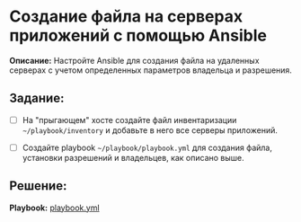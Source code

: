 # Создание файла на серверах приложений с помощью Ansible

**Описание:** Настройте Ansible для создания файла на удаленных серверах с учетом определенных параметров владельца и разрешения.

## Задание:

- [ ] На "прыгающем" хосте создайте файл инвентаризации `~/playbook/inventory` и добавьте в него все серверы приложений.
- [ ] Создайте playbook `~/playbook/playbook.yml` для создания файла, установки разрешений и владельцев, как описано выше.


## Решение:

**Playbook:** [playbook.yml](./playbook.yml)
